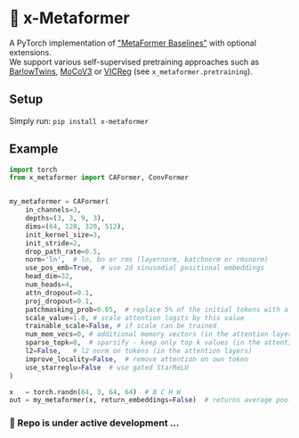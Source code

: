 # 🥞 x-Metaformer

A PyTorch implementation of ["MetaFormer Baselines"](https://arxiv.org/abs/2210.13452) with optional extensions.  
We support various self-supervised pretraining approaches such as [BarlowTwins](https://arxiv.org/abs/2103.03230),
[MoCoV3](https://arxiv.org/abs/2104.02057) or [VICReg](https://arxiv.org/abs/2105.04906) (see ```x_metaformer.pretraining```).


## Setup
Simply run:
```pip install x-metaformer```

## Example
```py
import torch
from x_metaformer import CAFormer, ConvFormer


my_metaformer = CAFormer(
    in_channels=3,
    depths=(3, 3, 9, 3),
    dims=(64, 128, 320, 512),
    init_kernel_size=3,
    init_stride=2,
    drop_path_rate=0.5,
    norm='ln',  # ln, bn or rms (layernorm, batchnorm or rmsnorm)
    use_pos_emb=True,  # use 2d sinusodial positional embeddings
    head_dim=32,
    num_heads=4,
    attn_dropout=0.1,
    proj_dropout=0.1,
    patchmasking_prob=0.05,  # replace 5% of the initial tokens with a </mask> token
    scale_value=1.0, # scale attention logits by this value
    trainable_scale=False, # if scale can be trained
    num_mem_vecs=0, # additional memory vectors (in the attention layers)
    sparse_topk=0,  # sparsify - keep only top k values (in the attention layers)
    l2=False,   # l2 norm on tokens (in the attention layers) 
    improve_locality=False,  # remove attention on own token
    use_starreglu=False  # use gated StarReLU
)

x   = torch.randn(64, 3, 64, 64)  # B C H W
out = my_metaformer(x, return_embeddings=False)  # returns average pooled tokens
```
### 🚧 Repo is under active development ...